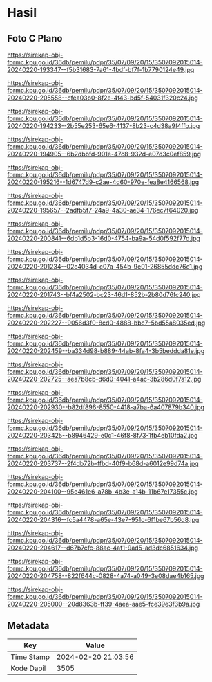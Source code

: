 # Hasil

## Foto C Plano

https://sirekap-obj-formc.kpu.go.id/36db/pemilu/pdpr/35/07/09/20/15/3507092015014-20240220-193347--f5b31683-7a61-4bdf-bf7f-1b7790124e49.jpg

https://sirekap-obj-formc.kpu.go.id/36db/pemilu/pdpr/35/07/09/20/15/3507092015014-20240220-205558--cfea03b0-8f2e-4f43-bd5f-54031f320c24.jpg

https://sirekap-obj-formc.kpu.go.id/36db/pemilu/pdpr/35/07/09/20/15/3507092015014-20240220-194233--2b55e253-65e6-4137-8b23-c4d38a9f4ffb.jpg

https://sirekap-obj-formc.kpu.go.id/36db/pemilu/pdpr/35/07/09/20/15/3507092015014-20240220-194905--6b2dbbfd-901e-47c8-932d-e07d3c0ef859.jpg

https://sirekap-obj-formc.kpu.go.id/36db/pemilu/pdpr/35/07/09/20/15/3507092015014-20240220-195216--1d6747d9-c2ae-4d60-970e-fea8e4166568.jpg

https://sirekap-obj-formc.kpu.go.id/36db/pemilu/pdpr/35/07/09/20/15/3507092015014-20240220-195657--2adfb5f7-24a9-4a30-ae34-176ec7f64020.jpg

https://sirekap-obj-formc.kpu.go.id/36db/pemilu/pdpr/35/07/09/20/15/3507092015014-20240220-200841--6db1d5b3-16d0-4754-ba9a-54d0f592f77d.jpg

https://sirekap-obj-formc.kpu.go.id/36db/pemilu/pdpr/35/07/09/20/15/3507092015014-20240220-201234--02c4034d-c07a-454b-9e01-26855ddc76c1.jpg

https://sirekap-obj-formc.kpu.go.id/36db/pemilu/pdpr/35/07/09/20/15/3507092015014-20240220-201743--bf4a2502-bc23-46d1-852b-2b80d76fc240.jpg

https://sirekap-obj-formc.kpu.go.id/36db/pemilu/pdpr/35/07/09/20/15/3507092015014-20240220-202227--9056d3f0-8cd0-4888-bbc7-5bd55a8035ed.jpg

https://sirekap-obj-formc.kpu.go.id/36db/pemilu/pdpr/35/07/09/20/15/3507092015014-20240220-202459--ba334d98-b889-44ab-8fa4-3b5beddda81e.jpg

https://sirekap-obj-formc.kpu.go.id/36db/pemilu/pdpr/35/07/09/20/15/3507092015014-20240220-202725--aea7b8cb-d6d0-4041-a4ac-3b286d0f7a12.jpg

https://sirekap-obj-formc.kpu.go.id/36db/pemilu/pdpr/35/07/09/20/15/3507092015014-20240220-202930--b82df896-8550-4418-a7ba-6a407879b340.jpg

https://sirekap-obj-formc.kpu.go.id/36db/pemilu/pdpr/35/07/09/20/15/3507092015014-20240220-203425--b8946429-e0c1-46f8-8f73-1fb4eb10fda2.jpg

https://sirekap-obj-formc.kpu.go.id/36db/pemilu/pdpr/35/07/09/20/15/3507092015014-20240220-203737--2f4db72b-ffbd-40f9-b68d-a6012e99d74a.jpg

https://sirekap-obj-formc.kpu.go.id/36db/pemilu/pdpr/35/07/09/20/15/3507092015014-20240220-204100--95e461e6-a78b-4b3e-a14b-11b67e17355c.jpg

https://sirekap-obj-formc.kpu.go.id/36db/pemilu/pdpr/35/07/09/20/15/3507092015014-20240220-204316--fc5a4478-a65e-43e7-951c-6f1be67b56d8.jpg

https://sirekap-obj-formc.kpu.go.id/36db/pemilu/pdpr/35/07/09/20/15/3507092015014-20240220-204617--d67b7cfc-88ac-4af1-9ad5-ad3dc6851634.jpg

https://sirekap-obj-formc.kpu.go.id/36db/pemilu/pdpr/35/07/09/20/15/3507092015014-20240220-204758--822f644c-0828-4a74-a049-3e08dae4b165.jpg

https://sirekap-obj-formc.kpu.go.id/36db/pemilu/pdpr/35/07/09/20/15/3507092015014-20240220-205000--20d8363b-ff39-4aea-aae5-fce39e3f3b9a.jpg


## Metadata

| Key        | Value               |
| ---------- | ------------------- |
| Time Stamp | 2024-02-20 21:03:56 |
| Kode Dapil | 3505                |



